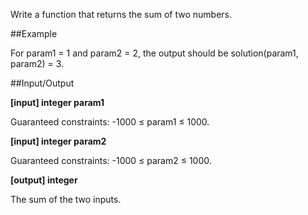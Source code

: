 Write a function that returns the sum of two numbers.

##Example

For param1 = 1 and param2 = 2, the output should be
solution(param1, param2) = 3.

##Input/Output

**[input] integer param1**

Guaranteed constraints:
-1000 ≤ param1 ≤ 1000.

**[input] integer param2**

Guaranteed constraints:
-1000 ≤ param2 ≤ 1000.

**[output] integer**

The sum of the two inputs.
